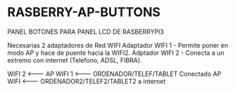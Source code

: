 # RASBERRY-AP-BUTTONS
PANEL BOTONES PARA PANEL LCD DE RASBERRYPI3

Necesarias 2 adaptadores de Red WIFI
Adaptador WIFI 1 - Permite poner en modo AP y hace de puente hacia la WIFI2.
Adptador  WIFI 2 - Conecta a un extremo con internet (Telefono, ADSL, FIBRA).

WIFI 2     <--- AP WIFI 1   <---    ORDENADOR/TELEF/TABLET
Conectado       AP WIFI     <---    ORDENADOR2/TELEF2/TABLET2
a internet               

